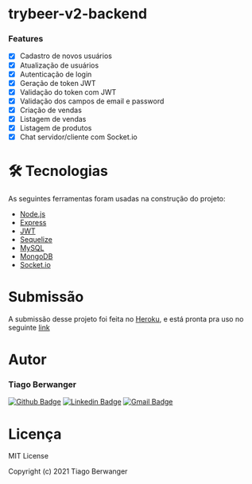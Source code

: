 # trybeer-v2-backend

### Features

- [x] Cadastro de novos usuários
- [x] Atualização de usuários
- [x] Autenticação de login
- [x] Geração de token JWT
- [x] Validação do token com JWT
- [x] Validação dos campos de email e password
- [x] Criação de vendas
- [x] Listagem de vendas
- [x] Listagem de produtos
- [x] Chat servidor/cliente com Socket.io

# 🛠 Tecnologias

As seguintes ferramentas foram usadas na construção do projeto:

- [Node.js](https://nodejs.org/en/)
- [Express](https://expressjs.com/pt-br/)
- [JWT](https://jwt.io/)
- [Sequelize](https://sequelize.org/)
- [MySQL](https://www.mysql.com/) 
- [MongoDB](https://www.mongodb.com/) 
- [Socket.io](https://socket.io/)

# Submissão

A submissão desse projeto foi feita no [Heroku](https://heroku.com/), e está pronta pra uso no seguinte [link](https://tiagoberwanger-back.herokuapp.com/)

# Autor

### Tiago Berwanger
[![Github Badge](https://img.shields.io/badge/-Github-000?style=flat-square&logo=Github&logoColor=white&link=https://github.com/lucasgdb)](https://github.com/tiagoberwanger)
[![Linkedin Badge](https://img.shields.io/badge/-LinkedIn-blue?style=flat-square&logo=Linkedin&logoColor=white&link=https://www.linkedin.com/in/lucas-bittencourt/)](https://www.linkedin.com/in/tiago-berwanger/)
[![Gmail Badge](https://img.shields.io/badge/-Gmail-c14438?style=flat-square&logo=Gmail&logoColor=white&link=mailto:berwangertiago@gmail.com)](mailto:berwangertiago@gmail.com)

# Licença

MIT License

Copyright (c) 2021 Tiago Berwanger
